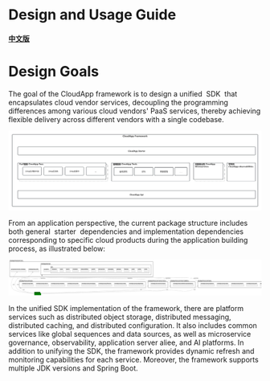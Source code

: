 # Design and Usage Guide

#### [中文版](README-zh.md)

# Design Goals

The goal of the CloudApp framework is to design a unified  SDK  that encapsulates cloud vendor services, decoupling the programming differences among various cloud vendors' PaaS services, thereby achieving flexible delivery across different vendors with a single codebase.

![alt text](docs/assets/CloudApp.jpg)

From an application perspective, the current package structure includes both general  starter  dependencies and implementation dependencies corresponding to specific cloud products during the application building process, as illustrated below:

![alt text](docs/assets/cloudapp-framework-uml.png)

In the unified SDK implementation of the framework, there are platform services such as distributed object storage, distributed messaging, distributed caching, and distributed configuration. It also includes common services like global sequences and data sources, as well as microservice governance, observability, application server aliee, and AI platforms. In addition to unifying the SDK, the framework provides dynamic refresh and monitoring capabilities for each service. Moreover, the framework supports multiple JDK versions and Spring Boot.
